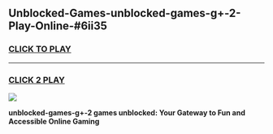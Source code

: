 
## Unblocked-Games-unblocked-games-g+-2-Play-Online-#6ii35
<h3>
<a href="https://premium.freeplayer.one?title=unblocked-games-g+-2&ref=27F">CLICK TO PLAY</a></h3>
<hr>

<h3>
<a href="https://premium.freeplayer.one?title=unblocked-games-g+-2&ref=27F">CLICK 2 PLAY</a>
  
</h3>

<a href="https://premium.freeplayer.one?title=unblocked-games-g+-2&ref=27F"><img src="https://clearcache.store/games.png"></a>


**unblocked-games-g+-2 games unblocked: Your Gateway to Fun and Accessible Online Gaming**
